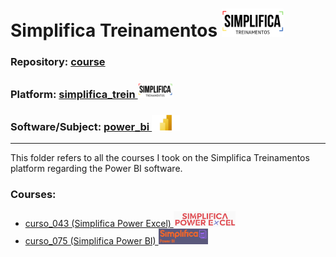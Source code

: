 # Simplifica Treinamentos   <img src="https://github.com/PedroHeeger/main/blob/main/0-aux/logos/plataforma/simplifica_treinamentos.png" alt="simplifica_treinamentos" width="auto" height="45">

### Repository: [course](../../)
### Platform: <a href="../">simplifica_trein   <img src="https://github.com/PedroHeeger/main/blob/main/0-aux/logos/plataforma/simplifica_treinamentos.png" alt="simplifica_treinamentos" width="auto" height="25"></a>
### Software/Subject: <a href="./">power_bi   <img src="https://github.com/PedroHeeger/main/blob/main/0-aux/logos/software/microsoft_powerbi.png" alt="power_bi" width="auto" height="25"></a>

---

This folder refers to all the courses I took on the Simplifica Treinamentos platform regarding the Power BI software.

### Courses:
- <a href="./curso_043">curso_043 (Simplifica Power Excel)   <img src="./curso_043/0-aux/logo_course.png" alt="curso_043" width="auto" height="25"></a>
- <a href="./curso_075">curso_075 (Simplifica Power BI)   <img src="./curso_075/0-aux/logo_course.png" alt="curso_075" width="auto" height="25"></a>